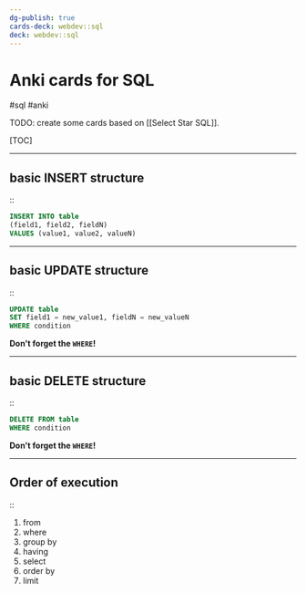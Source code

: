 ```yaml
---
dg-publish: true
cards-deck: webdev::sql
deck: webdev::sql
---
```


# Anki cards for SQL

#sql #anki

TODO: create some cards based on [[Select Star SQL]].

[TOC]


---

<!-- basicblock-start oid="ObsNdUD7ChYD2nSHbUzBUfy8" -->
## basic INSERT structure
::
```sql
INSERT INTO table
(field1, field2, fieldN)
VALUES (value1, value2, valueN)
```
<!-- basicblock-end -->

---

<!-- basicblock-start oid="ObshNKoEgf78pzGvpROw0cz6" -->
## basic UPDATE structure
::
```sql
UPDATE table
SET field1 = new_value1, fieldN = new_valueN
WHERE condition
```
**Don't forget the `WHERE`!**
<!-- basicblock-end -->


---

<!-- basicblock-start oid="ObsGYRlID7zhrZoZOvqIpJBK" -->
## basic DELETE structure
::
```sql
DELETE FROM table
WHERE condition
```
**Don't forget the `WHERE`!**
<!-- basicblock-end -->


---

<!-- basicblock-start oid="ObsiQqLjoAfkhB1D7VxHgygF" -->
## Order of execution
::
1. from
2. where
3. group by
4. having
5. select
6. order by
7. limit
<!-- basicblock-end -->
